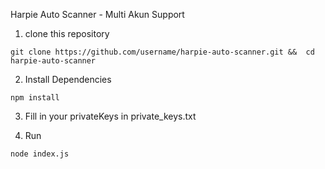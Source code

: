 Harpie Auto Scanner - Multi Akun Support

1. clone this repository

``git clone https://github.com/username/harpie-auto-scanner.git &&  cd harpie-auto-scanner``

2. Install Dependencies

``npm install``

3. Fill in your privateKeys in private_keys.txt

4. Run

``node index.js``